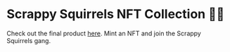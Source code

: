 # Scrappy Squirrels NFT Collection 🌰🌰

Check out the final product [here](https://scrappy-squirrels-nft.vercel.app/). Mint an NFT and join the Scrappy Squirrels gang.